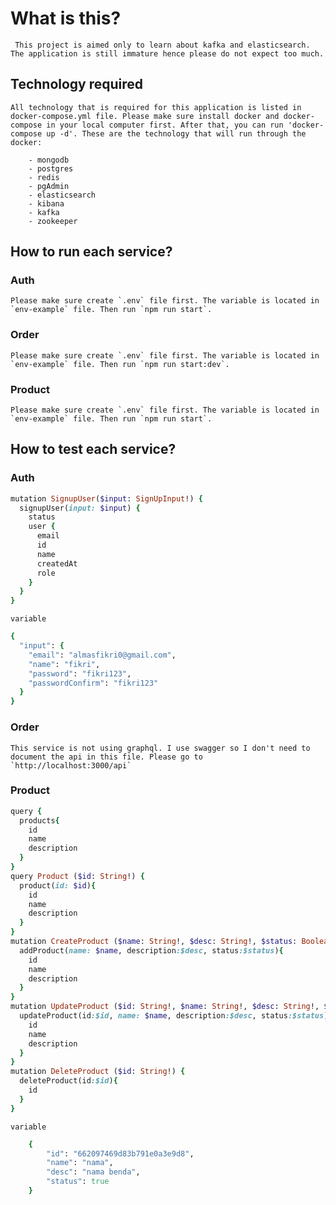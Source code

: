 # What is this?

     This project is aimed only to learn about kafka and elasticsearch. The application is still immature hence please do not expect too much. 

## Technology required

    All technology that is required for this application is listed in docker-compose.yml file. Please make sure install docker and docker-compose in your local computer first. After that, you can run 'docker-compose up -d'. These are the technology that will run through the docker:

        - mongodb
        - postgres
        - redis
        - pgAdmin
        - elasticsearch
        - kibana
        - kafka
        - zookeeper

## How to run each service?

### Auth

    Please make sure create `.env` file first. The variable is located in `env-example` file. Then run `npm run start`.

### Order

    Please make sure create `.env` file first. The variable is located in `env-example` file. Then run `npm run start:dev`.

### Product

    Please make sure create `.env` file first. The variable is located in `env-example` file. Then run `npm run start`.

## How to test each service?

### Auth

```ruby
mutation SignupUser($input: SignUpInput!) {
  signupUser(input: $input) {
    status
    user {
      email
      id
      name
      createdAt
      role
    }
  }
}
```

    variable
```ruby
{
  "input": {
    "email": "almasfikri0@gmail.com",
    "name": "fikri",
    "password": "fikri123",
    "passwordConfirm": "fikri123"
  }
}
```

### Order

    This service is not using graphql. I use swagger so I don't need to document the api in this file. Please go to `http://localhost:3000/api`

### Product

```ruby
query {
  products{
    id
    name
    description
  }
}
query Product ($id: String!) {
  product(id: $id){
    id
    name
    description
  }
}
mutation CreateProduct ($name: String!, $desc: String!, $status: Boolean!) {
  addProduct(name: $name, description:$desc, status:$status){
    id
    name
    description
  }
}
mutation UpdateProduct ($id: String!, $name: String!, $desc: String!, $status: Boolean!) {
  updateProduct(id:$id, name: $name, description:$desc, status:$status){
    id
    name
    description
  }
}
mutation DeleteProduct ($id: String!) {
  deleteProduct(id:$id){
    id
  }
}
```

    variable

```ruby
    {
        "id": "662097469d83b791e0a3e9d8",
        "name": "nama",
        "desc": "nama benda",
        "status": true
    }
```